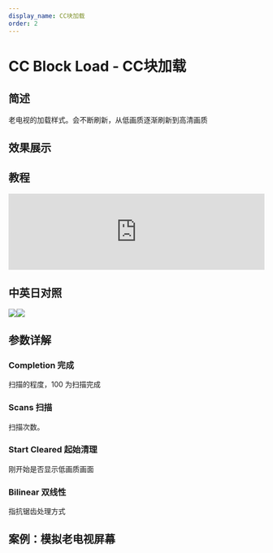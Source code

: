 ```yaml
---
display_name: CC块加载
order: 2
---
```


# CC Block Load - CC块加载

## 简述

老电视的加载样式。会不断刷新，从低画质逐渐刷新到高清画质

## 效果展示

## 教程

<iframe src="https://player.bilibili.com/player.html?bvid=BV1e34y1X7Vj&page=49&high_quality=1" width="100%" allowfullscreen="allowfullscreen" frameborder="0"></iframe>

## 中英日对照

![](https://mir.yuelili.com/user/AE/effects/AE-Effects-Stylize-CC_Block_Load.png)![](https://mir.yuelili.com/user/AE/effects/AE-Effects-Stylize-CC_Block_Load_cn.png)

## 参数详解

### Completion 完成

扫描的程度，100 为扫描完成

### Scans 扫描

扫描次数。

### Start Cleared 起始清理

刚开始是否显示低画质画面

### Bilinear 双线性

指抗锯齿处理方式

## 案例：模拟老电视屏幕
